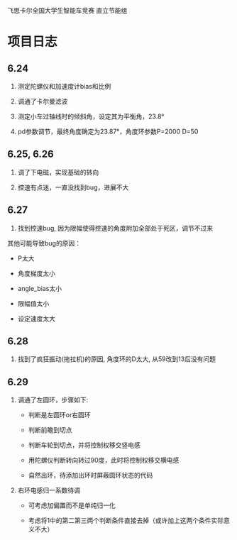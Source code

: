 飞思卡尔全国大学生智能车竞赛 直立节能组

# 项目日志

## 6.24

1. 测定陀螺仪和加速度计bias和比例

2. 调通了卡尔曼滤波

3. 测定小车过轴线时的倾斜角，设定其为平衡角，23.8°

4. pd参数调节，最终角度确定为23.87°，角度环参数P=2000 D=50

## 6.25, 6.26

1. 调了下电磁，实现基础的转向

2. 控速有点迷，一直没找到bug，进展不大

## 6.27

1. 找到控速bug, 因为限幅使得控速的角度附加全部处于死区，调节不过来

其他可能导致bug的原因：

- P太大

- 角度梯度太小

- angle_bias太小

- 限幅值太小

- 设定速度太大

## 6.28

1. 找到了疯狂振动(拖拉机)的原因, 角度环的D太大, 从59改到13后没有问题

## 6.29

1. 调通了左圆环，步骤如下:

    - 判断是左圆环or右圆环

    - 判断前瞻到切点

    - 判断车轮到切点，并将控制权移交竖电感

    - 用陀螺仪判断转向转过90度，此时将控制权移交横电感

    - 自然出环，待添加出环时屏蔽圆环状态的代码

2. 右环电感归一系数待调

    - 可考虑加偏置而不是单纯归一化

    - 考虑将1中的第二第三两个判断条件直接去掉（或许加上这两个条件实际意义不大）
